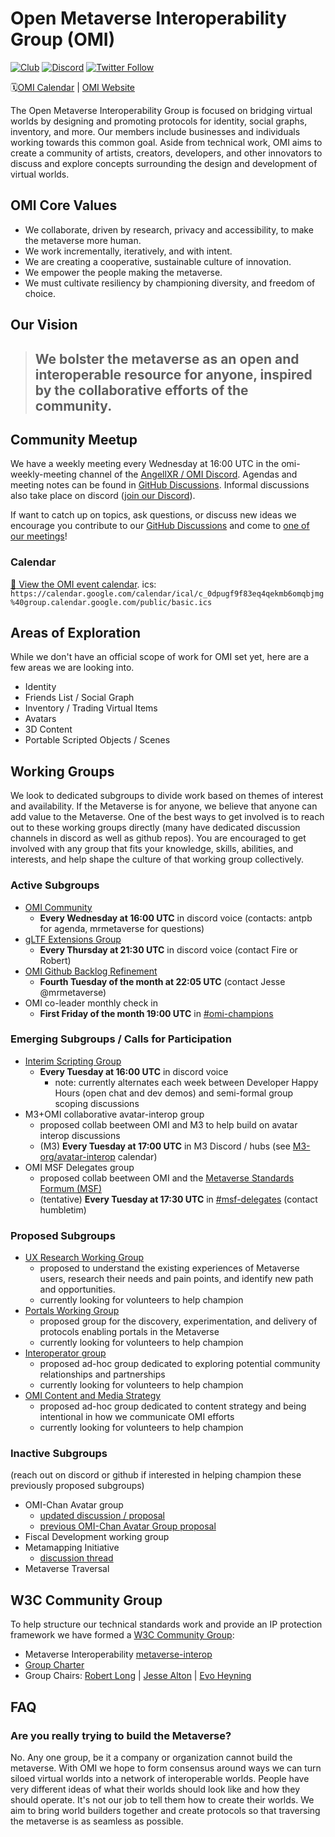 # Open Metaverse Interoperability Group (OMI)
[![Club](https://img.shields.io/badge/project%20type-club-ff69b4)](https://project-types.github.io/#club)
[![Discord](https://img.shields.io/discord/770382203782692945?label=Discord&logo=Discord)](https://discord.gg/NJtT9grz5E)
[![Twitter Follow](https://img.shields.io/twitter/follow/open_metaverse)](https://twitter.com/open_metaverse)

🗓️[OMI Calendar](#calendar) | [OMI Website](https://omigroup.org)

The Open Metaverse Interoperability Group is focused on bridging virtual worlds by designing and promoting protocols for identity, social graphs, inventory, and more. Our members include businesses and individuals working towards this common goal. Aside from technical work, OMI aims to create a community of artists, creators, developers, and other innovators to discuss and explore concepts surrounding the design and development of virtual worlds.

## OMI Core Values

- We collaborate, driven by research, privacy and accessibility, to make the metaverse more human.
- We work incrementally, iteratively, and with intent. 
- We are creating a cooperative, sustainable culture of innovation. 
- We empower the people making the metaverse.
- We must cultivate resiliency by championing diversity, and freedom of choice.

## Our Vision
>## We bolster the metaverse as an open and interoperable resource for anyone, inspired by the collaborative efforts of the community.

## Community Meetup

We have a weekly meeting every Wednesday at 16:00 UTC in the omi-weekly-meeting channel of the [AngellXR / OMI Discord](https://discord.gg/NJtT9grz5E).
Agendas and meeting notes can be found in [GitHub Discussions](https://github.com/omigroup/omigroup/discussions/categories/weekly-meetings).
Informal discussions also take place on discord ([join our Discord](https://discord.gg/NJtT9grz5E)).

If want to catch up on topics, ask questions, or discuss new ideas we encourage you contribute to our [GitHub Discussions](https://github.com/omigroup/OMIgroup/discussions) and come to [one of our meetings](#active+subgroups)!

### Calendar

[:calendar: View the OMI event calendar](https://calendar.google.com/calendar/embed?src=c_0dpugf9f83eq4qekmb6omqbjmg%40group.calendar.google.com).
ics: `https://calendar.google.com/calendar/ical/c_0dpugf9f83eq4qekmb6omqbjmg%40group.calendar.google.com/public/basic.ics`

## Areas of Exploration

While we don't have an official scope of work for OMI set yet, here are a few areas we are looking into.

- Identity
- Friends List / Social Graph
- Inventory / Trading Virtual Items
- Avatars
- 3D Content
- Portable Scripted Objects / Scenes

## Working Groups 

We look to dedicated subgroups to divide work based on themes of interest and availability. If the Metaverse is for anyone, we believe that anyone can add value to the Metaverse. One of the best ways to get involved is to reach out to these working groups directly (many have dedicated discussion channels in discord as well as github repos). You are encouraged to get involved with any group that fits your knowledge, skills, abilities, and interests, and help shape the culture of that working group collectively.

### Active Subgroups
- [OMI Community](https://github.com/omigroup/omigroup/discussions)
  - **Every Wednesday at 16:00 UTC** in discord voice (contacts: antpb for agenda, mrmetaverse for questions)
- [gLTF Extensions Group](https://github.com/omigroup/gltf-extensions)
  - **Every Thursday at 21:30 UTC** in discord voice (contact Fire or Robert)
- [OMI Github Backlog Refinement](https://github.com/orgs/omigroup/projects/2#card-75916543)
  - **Fourth Tuesday of the month at 22:05 UTC** (contact Jesse @mrmetaverse)
- OMI co-leader monthly check in
  - **First Friday of the month 19:00 UTC** in [#omi-champions](https://discord.com/channels/770382203782692945/966361749982969946)

### Emerging Subgroups / Calls for Participation
- [Interim Scripting Group](https://github.com/omigroup/omi-wasm-group)
  - **Every Tuesday at 16:00 UTC** in discord voice 
    - note: currently alternates each week between Developer Happy Hours (open chat and dev demos) and semi-formal group scoping discussions
- M3+OMI collaborative avatar-interop group
  - proposed collab beetween OMI and M3 to help build on avatar interop discussions
  - (M3) **Every Tuesday at 17:00 UTC** in M3 Discord / hubs (see [M3-org/avatar-interop](https://github.com/M3-org/avatar-interop#calendar) calendar)
- OMI MSF Delegates group
  - proposed collab beetween OMI and the [Metaverse Standards Formum (MSF)](https://metaverse-standards.org)
  - (tentative) **Every Tuesday at 17:30 UTC** in [#msf-delegates](https://discord.com/channels/770382203782692945/1000781076463112234) (contact humbletim)

### Proposed Subgroups
- [UX Research Working Group](https://github.com/omigroup/omigroup/issues/222)
  - proposed to understand the existing experiences of Metaverse users, research their needs and pain points, and identify new path and opportunities. 
  - currently looking for volunteers to help champion
- [Portals Working Group](https://github.com/omigroup/omigroup/issues/209)
  - proposed group for the discovery, experimentation, and delivery of protocols enabling portals in the Metaverse
  - currently looking for volunteers to help champion
- [Interoperator group](https://github.com/omigroup/omigroup/issues/143)
  - proposed ad-hoc group dedicated to exploring potential community relationships and partnerships
  - currently looking for volunteers to help champion
- [OMI Content and Media Strategy](https://github.com/omigroup/media)
  - proposed ad-hoc group dedicated to content strategy and being intentional in how we communicate OMI efforts
  - currently looking for volunteers to help champion

### Inactive Subgroups

(reach out on discord or github if interested in helping champion these previously proposed subgroups) 
- OMI-Chan Avatar group
  - [updated discussion / proposal](https://github.com/omigroup/omi-chan/discussions/4#discussioncomment-3283773)
  - [previous OMI-Chan Avatar Group proposal](https://github.com/omigroup/omigroup/issues/137)
- Fiscal Development working group
- Metamapping Initiative
  - [discussion thread](https://github.com/omigroup/omigroup/discussions/142)
- Metaverse Traversal

## W3C Community Group

To help structure our technical standards work and provide an IP protection framework we have formed a [W3C Community Group](https://www.w3.org/community/about/): 
- Metaverse Interoperability [metaverse-interop](https://www.w3.org/community/metaverse-interop/)
- [Group Charter](./CHARTER.md)
- Group Chairs: [Robert Long](https://twitter.com/arobertlong) | [Jesse Alton](https://twitter.com/mrmetaverse) | [Evo Heyning](https://twitter.com/amoration)

## FAQ

### Are you really trying to build the Metaverse?

No. Any one group, be it a company or organization cannot build the metaverse. With OMI we hope to form consensus around ways we can turn siloed virtual worlds into a network of interoperable worlds. People have very different ideas of what their worlds should look like and how they should operate. It's not our job to tell them how to create their worlds. We aim to bring world builders together and create protocols so that traversing the metaverse is as seamless as possible.
